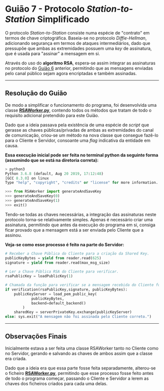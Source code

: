 # Guião 7 -  Protocolo *Station-to-Station* Simplificado

O protocolo *Station-to-Station* consiste numa espécie de "contrato" em termos de chave criptográfica. Baseia-se no protocolo *Diffie-Hellman*, adicionando segurança em termos de ataques intermediários, dado que pressupõe que ambas as extremidades possuem uma *key* de assinatura, que é usada para "assinar" a mensagem em si.

Através do uso do **algoritmo RSA**, espera-se assim integrar as assinaturas no protocolo do [Guião 6](https://github.com/uminho-miei-crypto/1920-G9/tree/master/Gui%C3%B5es/G6) anterior, permitindo que as mensagens enviadas pelo canal público sejam agora encriptadas e também assinadas.

---

## Resolução do Guião

De modo a simplificar o funcionamento do programa, foi desenvolvida uma classe [**RSAWorker.py**](https://github.com/uminho-miei-crypto/1920-G9/blob/master/Gui%C3%B5es/G7/RSAWorker.py), contendo todos os métodos que tratam de todo o requisito adicional pretendido para este Guião. 

Dado que a ideia passava pela existência de uma espécie de *script* que gerasse as chaves públicas/privadas de ambas as extremidades do canal de comunicação, criou-se um método na nova classe que consegue fazê-lo para o Cliente e Servidor, consoante uma *flag* indicativa da entidade em causa. 

**Essa execução inicial pode ser feita no terminal python da seguinte forma (assumindo que se está na diretoria correta):**

```python
> python3
Python 3.6.8 (default, Aug 20 2019, 17:12:48) 
[GCC 8.3.0] on linux
Type "help", "copyright", "credits" or "license" for more information.

>>> from RSAWorker import generateAndSaveKey
>>> generateAndSaveKey(0)
>>> generateAndSaveKey(1)
>>> exit()
```

Tendo-se todas as chaves necessárias,  a integração das assinaturas neste protocolo torna-se relativamente simples. Apenas é necessário criar uma assinatura, permitindo que antes da execução do programa em si, consiga ficar provado que a mensagem está a ser enviada pelo Cliente que a assinou.

**Veja-se como esse processo é feito na parte do Servidor:**

```python
# Receber a Chave Pública do Cliente para a criação da Shared Key.
publicKeyBytes = yield from reader.read(625)
signature = yield from reader.read(max_msg_size)
    
# Ler a Chave Pública RSA do Cliente para verificar.
rsaPublicKey = loadPublicKey(1)

# Chamada da função para verificar se a mensagem recebida do Cliente foi assinada pelo mesmo, usando Chave Pública.
if verification(rsaPublicKey,signature, publicKeyBytes):
	publicKeyServer = load_pem_public_key(
            publicKeyBytes, 
            backend=default_backend()
        )
	sharedKey = serverPrivateKey.exchange(publicKeyServer)
else: sys.exit("A mensagem não foi assinada pelo Cliente correto.")
```

---

## Observações Finais

Inicialmente estava a ser feita uma classe RSAWorker tanto no Cliente como no Servidor, gerando e salvando as chaves de ambos assim que a classe era criada.

Dado que a ideia era que essa parte fosse feita separadamente, alterou-se o ficheiro [**RSAWorker.py**](https://github.com/uminho-miei-crypto/1920-G9/blob/master/Gui%C3%B5es/G7/RSAWorker.py), permitindo que esse processo fosse feito antes de todo o programa começar, passando o Cliente e Servidor a lerem as chaves dos ficheiros criados para cada uma delas.